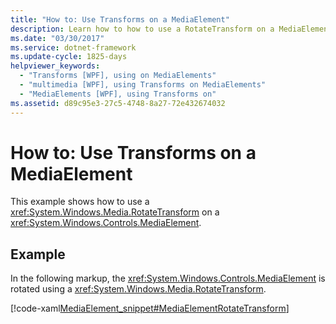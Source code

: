 ```yaml
---
title: "How to: Use Transforms on a MediaElement"
description: Learn how to how to use a RotateTransform on a MediaElement.
ms.date: "03/30/2017"
ms.service: dotnet-framework
ms.update-cycle: 1825-days
helpviewer_keywords:
  - "Transforms [WPF], using on MediaElements"
  - "multimedia [WPF], using Transforms on MediaElements"
  - "MediaElements [WPF], using Transforms on"
ms.assetid: d89c95e3-27c5-4748-8a27-72e432674032
---
```

# How to: Use Transforms on a MediaElement

This example shows how to use a <xref:System.Windows.Media.RotateTransform> on a <xref:System.Windows.Controls.MediaElement>.

## Example

In the following markup, the <xref:System.Windows.Controls.MediaElement> is rotated using a <xref:System.Windows.Media.RotateTransform>.

[!code-xaml[MediaElement_snippet#MediaElementRotateTransform](~/samples/snippets/csharp/VS_Snippets_Wpf/MediaElement_snippet/CSharp/TransformExample.xaml#mediaelementrotatetransform)]
